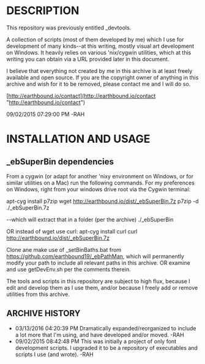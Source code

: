# DESCRIPTION
This repository was previously entitled _devtools.

A collection of scripts (most of them developed by me) which I use for development of many kinds--at this writing, mostly visual art development on Windows. It heavily relies on various 'nix/cygwin utilities, which at this writing you can obtain via a URL provided later in this document.

I believe that everything not created by me in this archive is at least freely available and open source. If you are the copyright owner of anything in this archive and wish for it to be removed, please contact me and I will do so.

[http://earthbound.io/contact](http://earthbound.io/contact "http://earthbound.io/contact")

09/02/2015 07:29:00 PM -RAH

# INSTALLATION AND USAGE

## _ebSuperBin dependencies

From a cygwin (or adapt for another 'nixy environment on Windows, or for similar utilities on a Mac) run the following commands. For my preferences on Windows, right from your windows drive root via the Cygwin terminal:

apt-cyg install p7zip
wget http://earthbound.io/dist/_ebSuperBin.7z
p7zip -d ./_ebSuperBin.7z

--which will extract that in a folder (per the archive) ./_ebSuperBin

OR instead of wget use curl:
apt-cyg install curl
curl http://earthbound.io/dist/_ebSuperBin.7z

Clone ane make use of _setBinBaths.bat from https://github.com/earthbound19/_ebPathMan, which will permanently modify your path to include all relevant paths in this archive. OR examine and use getDevEnv.sh per the comments therein.

The tools and scripts in this repository are subject to high flux, because I edit and develop them as I use them, and/or because I freely add or remove utilities from this archive.

## ARCHIVE HISTORY
- 03/13/2016 04:20:39 PM Dramatically expanded/reorganized to include a lot more that I'm using, and have developed and/or moved. -RAH
- 09/02/2015 08:42:48 PM This was initially a project of only font development scripts. I upgraded it to be a repository of executables and scripts I use (and wrote). -RAH
